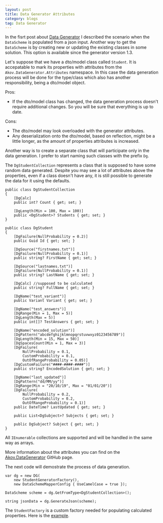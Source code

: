 ```yaml
---
layout: post
title: Data Generator Attributes
category: blogs 
tag: Data Generator 
---
```


In the fisrt post about <a href="/blogs/2020/08/26/Data-generator">Data Generator</a> I described the scenario when the `DataScheme` is populated from a json input. Another way to get the `DataScheme` is by creating new or updating the existing classes in some solution. This option is available since the generator version 1.3.

Let's suppose that we have a dto/model class called `Student`. It is accepatable to mark its properties with attributes from the `Akov.DataGenerator.Attributes` namespace. In this case the data generation process will be done for the type/class which also has another responsibility, being a dto/model object.

Pros:

* If the dto/model class has changed, the data generation process doesn't require additional changes. So you will be sure that everything is up to date.

Cons:

* The dto/model may look overloaded with the generator attributes.
* Any deserialization onto the dto/model, based on reflection, might be a little longer, as the amount of properties attributes is increased.

Another way is to create a separate class that will participate only in the data generation. I prefer to start naming such classes with the prefix `Dg`.

The `DgStudentCollection` represents a class that is supposed to have some random data generated. Despite you may see a lot of attributes above the properties, even if a class doesn't have any, it is still possible to generate the data for it using the defaults.  

<pre><code class="language-cs">public class DgStudentCollection
{
    [DgCalc]
    public int? Count { get; set; }

    [DgLength(Min = 100, Max = 100)]
    public &lt;DgStudent&gt;? Students { get; set; }
}

public class DgStudent
{
    [DgFailure(NullProbability = 0.2)]
    public Guid Id { get; set; }

    [DgSource("firstnames.txt")]
    [DgFailure(NullProbability = 0.1)]
    public string? FirstName { get; set; }

    [DgSource("lastnames.txt")]
    [DgFailure(NullProbability = 0.1)]
    public string? LastName { get; set; }

    [DgCalc] //supposed to be calculated
    public string? FullName { get; set; }

    [DgName("test_variant")]
    public Variant Variant { get; set; }

    [DgName("test_answers")]
    [DgRange(Min = 1, Max = 5)]
    [DgLength(Max = 5)]
    public int[]? TestAnswers { get; set; }

    [DgName("encoded_solution")]
    [DgPattern("abcdefghijklmnopqrstuvwxyz0123456789")]
    [DgLength(Min = 15, Max = 50)]
    [DgSpacesCount(Min = 1, Max = 3)]
    [DgFailure(
        NullProbability = 0.1,
        CustomProbability = 0.1,
        OutOfRangeProbability = 0.05)]
    [DgCustomFailure("####-####-####")]
    public string? EncodedSolution { get; set; }

    [DgName("last_updated")]
    [DgPattern("dd/MM/yy")]
    [DgRange(Min = "20/10/19", Max = "01/01/20")]
    [DgFailure(
        NullProbability = 0.2,
        CustomProbability = 0.2,
        OutOfRangeProbability = 0.1)]
    public DateTime? LastUpdated { get; set; }

    public List&lt;DgSubject&gt;? Subjects { get; set; }

    public DgSubject? Subject { get; set; }
}
</code></pre>

All `IEnumerable` collections are supported and will be handled in the same way as arrays. 

More information about the attributes you can find on the <a href="https://github.com/akovanev/DataGenerator/">Akov.DataGenerator</a> GitHub page.

The next code will demostrate the process of data generation. 
<pre><code class="language-cs">var dg = new DG(
    new StudentGeneratorFactory(), 
    new DataSchemeMapperConfig { UseCamelCase = true });

DataScheme scheme = dg.GetFromType&lt;DgStudentCollection&gt;();

string jsonData = dg.GenerateJson(scheme);
</code></pre>

The `StudentFactory` is a custom factory needed for populating calculated properties. Here is the <a href="https://github.com/akovanev/DataGenerator/blob/master/Akov.DataGenerator.Demo/StudentsSampleTests/Tests/Mocks/StudentGeneratorFactory.cs">example</a>.